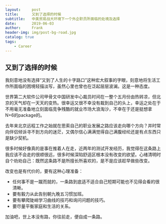 ```yaml
---
layout:     post
title:      又到了选择的时候
subtitle:   中美贸易战大环境下一个外企职员所面临的处境及选择
date:       2019-06-03
author:     Frank
header-img: img/post-bg-road.jpg
catalog: true
tags:
    - Career
---
```


## 又到了选择的时候


我刻意地没有选择“又到了人生的十字路口”这种宏大叙事的字眼，刻意地将生活工作所面临的困境轻描淡写，虽然心里也曾也在泛起层层波澜。这是一种态度。

世界第二大软件公司甲骨文中国研发中心裁员时间在一整个五月份由热转凉，但北京的天气却在一天天的变热。很幸运又很不幸没有裁到自己的头上，幸运之处在于不用毫无准备地立刻面临竞争残酷的就业市场大浪淘沙，不幸在于还是挺想拿N+6的package的。

去年来北京远程工作之始就在思索自己的职业发展之路应该走向哪个方向？并时常向伴侣倾诉寻不到方向的迷茫，又偶尔信心满满觉得自己满腹经纶还是有点东西只是缺少契机。

很多时候好像真的是事在推着人在走，近两年的测试开发经历，我觉得在这条路上我应该不会走的很顺很远，很多时候深陷舒适区根本没有改变的欲望。心绪清明时自个劝劝自己：既然这条路不是所擅长所喜欢的，是不是应该趁早做些改变。

改变也是有代价的，要有这种心理准备：
* 任何事不是一蹴而就的，一条路到底适不适合自己短期可能也不见得会看的很清晰。
* 要有毅力从此告别朝九晚五习惯加班。
* 要有攀爬陡峭学习曲线的技巧和询问问题的技巧。
* 要尽量平衡家庭和生活的关系。

加油吧，世上本没有路，你往前走，便自成一条路。

